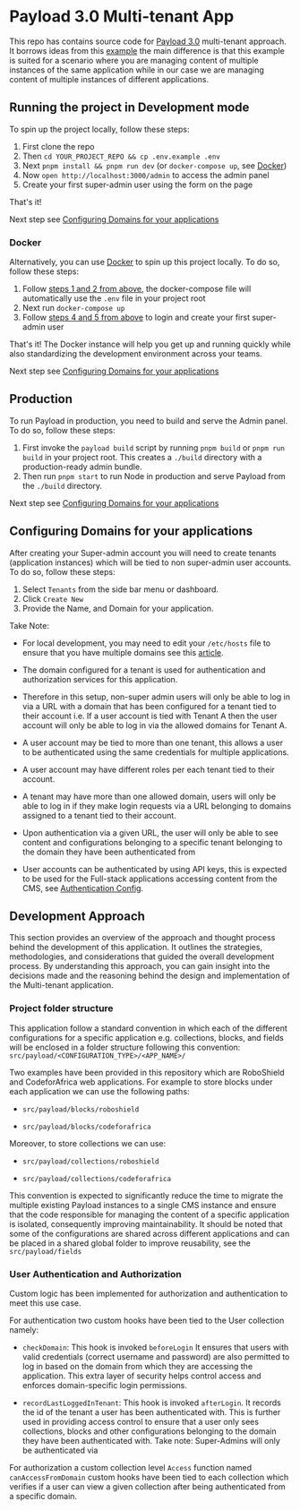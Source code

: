 # Payload 3.0 Multi-tenant App

This repo has contains source code for [Payload 3.0](https://github.com/payloadcms/payload) multi-tenant approach. It borrows ideas from this [example](https://payloadcms.com/blog/how-to-build-a-multi-tenant-app-with-payload) the main difference is that this example is suited for a scenario where you are managing content of multiple instances of the same application while in our case we are managing content of multiple instances of different applications.

## Running the project in Development mode

To spin up the project locally, follow these steps:

1. First clone the repo
1. Then `cd YOUR_PROJECT_REPO && cp .env.example .env`
1. Next `pnpm install && pnpm run dev` (or `docker-compose up`, see [Docker](#docker))
1. Now `open http://localhost:3000/admin` to access the admin panel
1. Create your first super-admin user using the form on the page

That's it! 

Next step see [Configuring Domains for your applications](#configuring-domains-for-your-applications)

### Docker

Alternatively, you can use [Docker](https://www.docker.com) to spin up this project locally. To do so, follow these steps:

1. Follow [steps 1 and 2 from above](#development), the docker-compose file will automatically use the `.env` file in your project root
1. Next run `docker-compose up`
1. Follow [steps 4 and 5 from above](#development) to login and create your first super-admin user

That's it! The Docker instance will help you get up and running quickly while also standardizing the development environment across your teams.

Next step see [Configuring Domains for your applications](#configuring-domains-for-your-applications)

## Production

To run Payload in production, you need to build and serve the Admin panel. To do so, follow these steps:

1. First invoke the `payload build` script by running `pnpm build` or `pnpm run build` in your project root. This creates a `./build` directory with a production-ready admin bundle.
1. Then run `pnpm start` to run Node in production and serve Payload from the `./build` directory.

Next step see [Configuring Domains for your applications](#configuring-domains-for-your-applications)

## Configuring Domains for your applications
After creating your Super-admin account you will need to create tenants (application instances) which will be tied to non super-admin user accounts. To do so, follow these steps:

1. Select `Tenants` from the side bar menu or dashboard.
1. Click `Create New`
1. Provide the Name, and Domain for your application.

Take Note:
- For local development, you may need to edit your `/etc/hosts` file to ensure that you have multiple domains see this [article](https://linuxize.com/post/how-to-edit-your-hosts-file/).
- The domain configured for a tenant is used for authentication and authorization services for this application.

- Therefore in this setup, non-super admin users will only be able to log in via a URL with a domain that has been configured for a tenant tied to their account i.e.  If a user account is tied with Tenant A then the user account will only be able to log in via the allowed domains for Tenant A. 
- A user account may be tied to more than one tenant,  this allows a user to be authenticated using the same credentials for multiple applications.

- A user account may have different roles per each tenant tied to their account.

- A tenant may have more than one allowed domain, users will only be able to log in if they make login requests via a URL belonging to domains assigned to a tenant tied to their account.

- Upon authentication via a given URL, the user will only be able to see content and configurations belonging to a specific tenant belonging to the domain they have been authenticated from 

- User accounts can be authenticated by using API keys, this is expected to be used for the Full-stack applications accessing content from the CMS, see [Authentication Config](https://payloadcms.com/docs/authentication/config).

## Development Approach
This section provides an overview of the approach and thought process behind the development of this application. It outlines the strategies, methodologies, and considerations that guided the overall development process. By understanding this approach, you can gain insight into the decisions made and the reasoning behind the design and implementation of the Multi-tenant application.

### Project folder structure

This application follow a standard convention in which each of the different configurations for a specific application e.g. collections, blocks, and fields will be enclosed in a folder structure following this convention: 
`src/payload/<CONFIGURATION_TYPE>/<APP_NAME>/`

Two examples have been provided in this repository which are RoboShield and CodeforAfrica web applications. For example to store blocks under each application we can use the following paths:

- `src/payload/blocks/roboshield` 

- `src/payload/blocks/codeforafrica`

Moreover, to store collections we can use:

- `src/payload/collections/roboshield` 

- `src/payload/collections/codeforafrica`

This convention is expected to significantly reduce the time to migrate the multiple existing Payload instances to a single CMS instance and ensure that the code responsible for managing the content of a specific application is isolated, consequently improving maintainability. It should be noted that some of the configurations are shared across different applications and can be placed in a shared global folder to improve reusability, see the `src/payload/fields`


### User Authentication and Authorization
Custom logic has been implemented for authorization and authentication to meet this use case. 

For authentication two custom hooks have been tied to the User collection namely:

 - `checkDomain`: This hook is invoked `beforeLogin` It ensures that users with valid credentials (correct username and password) are also permitted to log in based on the domain from which they are accessing the application. This extra layer of security helps control access and enforces domain-specific login permissions.

 - `recordLastLoggedInTenant`: This hook is invoked `afterLogin`. It records the id of the tenant a user has been authenticated with. This is further used in providing access control to ensure that a user only sees collections, blocks and other configurations belonging to the domain they have been authenticated with. Take note: Super-Admins will only be authenticated via 

For authorization a custom collection level `Access` function named `canAccessFromDomain` custom hooks have been tied to each collection which verifies if a user can view a given collection after being authenticated from a specific domain.

